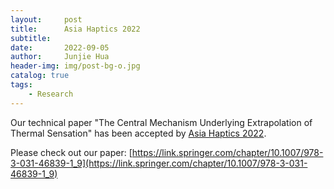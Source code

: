 ```yaml
---
layout:     post
title:      Asia Haptics 2022
subtitle:    
date:       2022-09-05
author:     Junjie Hua
header-img: img/post-bg-o.jpg
catalog: true
tags:
    - Research
---
```


Our technical paper "The Central Mechanism Underlying Extrapolation of Thermal Sensation" has been accepted by [Asia Haptics 2022](http://asiahaptics2022.com/).

Please check out our paper: [https://link.springer.com/chapter/10.1007/978-3-031-46839-1_9](https://link.springer.com/chapter/10.1007/978-3-031-46839-1_9)